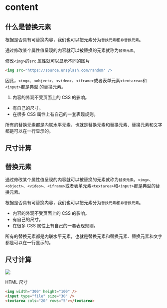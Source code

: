 # content

<!-- <iframe src="//player.bilibili.com/player.html?aid=414051684&bvid=BV13V411z7do&cid=217294401&page=1" scrolling="no" border="0" frameborder="no" framespacing="0" allowfullscreen="true" width='100%' height='600'> </iframe> -->

## 什么是替换元素

根据是否具有可替换内容，我们也可以把元素分为`替换元素`和`非替换元素`。

通过修改某个属性值呈现的内容就可以被替换的元素就称为`替换元素`。

修改`<img>`的`src` 属性就可以显示不同的图片

```html
<img src="https://source.unsplash.com/random' />
```

因此，`<img>`、`<object>`、`<video>`、`<iframe>`或者表单元素`<textarea>`和`<input>`都是典型 的替换元素。

1. 内容的外观不受页面上的 CSS 的影响。

<box-model-content-radio />

- 有自己的尺寸。
- 在很多 CSS 属性上有自己的一套表现规则。

所有的替换元素都是内联水平元素，也就是替换元素和替换元素、替换元素和文字都是可以在一行显示的。

## 尺寸计算

<box-model-content-size />

<!-- <iframe src="//player.bilibili.com/player.html?aid=414051684&bvid=BV13V411z7do&cid=217294401&page=1" scrolling="no" border="0" frameborder="no" framespacing="0" allowfullscreen="true" width='100%' height='600'> </iframe> -->

## 替换元素

通过修改某个属性值呈现的内容就可以被替换的元素就称为`替换元素`。`<img>`、`<object>`、`<video>`、`<iframe>`或者表单元素`<textarea>`和`<input>`都是典型的替换元素。

根据是否具有可替换内容，我们也可以把元素分为`替换元素`和`非替换元素`。

- 内容的外观不受页面上的 CSS 的影响。
- 有自己的尺寸。
- 在很多 CSS 属性上有自己的一套表现规则。

所有的替换元素都是内联水平元素，也就是替换元素和替换元素、替换元素和文字都是可以在一行显示的。

## 尺寸计算

<img src="https://cy-picgo.oss-cn-hangzhou.aliyuncs.com/jucy-beef-burger.jpg" />

HTML 尺寸

```html
<img width="300" height="100" />
<input type="file" size="30" />
<textarea cols="20" rows="5"></textarea>
```
